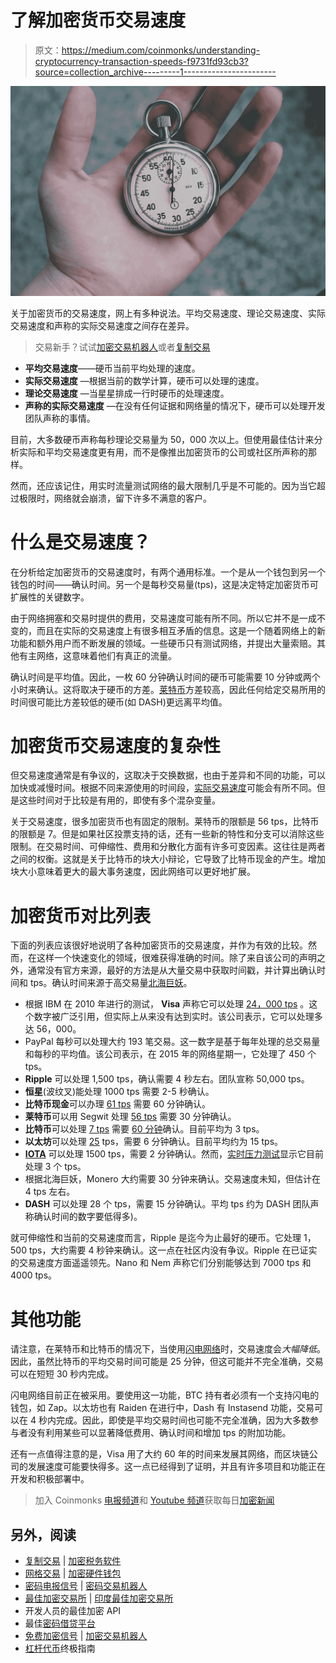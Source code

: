 # 了解加密货币交易速度

> 原文：<https://medium.com/coinmonks/understanding-cryptocurrency-transaction-speeds-f9731fd93cb3?source=collection_archive---------1----------------------->

![](img/efc7e9ef302ddfe0bf4c7751b7bd91ec.png)

关于加密货币的交易速度，网上有多种说法。平均交易速度、理论交易速度、实际交易速度和声称的实际交易速度之间存在差异。

> 交易新手？试试[加密交易机器人](/coinmonks/crypto-trading-bot-c2ffce8acb2a)或者[复制交易](/coinmonks/top-10-crypto-copy-trading-platforms-for-beginners-d0c37c7d698c)

*   **平均交易速度**——硬币当前平均处理的速度。
*   **实际交易速度** —根据当前的数学计算，硬币可以处理的速度。
*   **理论交易速度** —当星星排成一行时硬币的处理速度。
*   **声称的实际交易速度** —在没有任何证据和网络量的情况下，硬币可以处理开发团队声称的事情。

目前，大多数硬币声称每秒理论交易量为 50，000 次以上。但使用最佳估计来分析实际和平均交易速度更有用，而不是像推出加密货币的公司或社区所声称的那样。

然而，还应该记住，用实时流量测试网络的最大限制几乎是不可能的。因为当它超过极限时，网络就会崩溃，留下许多不满意的客户。

# 什么是交易速度？

在分析给定加密货币的交易速度时，有两个通用标准。一个是从一个钱包到另一个钱包的时间——确认时间。另一个是每秒交易量(tps)，这是决定特定加密货币可扩展性的关键数字。

由于网络拥塞和交易时提供的费用，交易速度可能有所不同。所以它并不是一成不变的，而且在实际的交易速度上有很多相互矛盾的信息。这是一个随着网络上的新功能和额外用户而不断发展的领域。一些硬币只有测试网络，并提出大量索赔。其他有主网络，这意味着他们有真正的流量。

确认时间是平均值。因此，一枚 60 分钟确认时间的硬币可能需要 10 分钟或两个小时来确认。这将取决于硬币的方差。[莱特币](https://cryptodisrupt.com/litecoin-99-million-in-two-seconds-and-40-cents/)方差较高，因此任何给定交易所用的时间很可能比方差较低的硬币(如 DASH)更远离平均值。

# 加密货币交易速度的复杂性

但交易速度通常是有争议的，这取决于交换数据，也由于差异和不同的功能，可以加快或减慢时间。根据不同来源使用的时间段，[实际交易速度](https://howmuch.net/articles/crypto-transaction-speeds-compared)可能会有所不同。但是这些时间对于比较是有用的，即使有多个混杂变量。

关于交易速度，很多加密货币也有固定的限制。莱特币的限额是 56 tps，比特币的限额是 7。但是如果社区投票支持的话，还有一些新的特性和分支可以消除这些限制。在交易时间、可伸缩性、费用和分散化方面有许多可变因素。这往往是两者之间的权衡。这就是关于比特币的块大小辩论，它导致了比特币现金的产生。增加块大小意味着更大的最大事务速度，因此网络可以更好地扩展。

# 加密货币对比列表

下面的列表应该很好地说明了各种加密货币的交易速度，并作为有效的比较。然而，在这样一个快速变化的领域，很难获得准确的时间。除了来自该公司的声明之外，通常没有官方来源，最好的方法是从大量交易中获取时间戳，并计算出确认时间和 tps。确认时间来源于高交易量[北海巨妖](https://support.kraken.com/hc/en-us/articles/203325283-How-long-do-digital-assets-cryptocurrency-deposits-take-)。

*   根据 IBM 在 2010 年进行的测试， **Visa** 声称它可以处理 [24，000 tps](https://www.fastcompany.com/1784751/how-visa-protects-your-data) 。这个数字被广泛引用，但实际上从来没有达到实时。该公司表示，它可以处理多达 56，000。
*   PayPal 每秒可以处理大约 193 笔交易。这一数字是基于每年处理的总交易量和每秒的平均值。该公司表示，在 2015 年的网络星期一，它处理了 450 个 tps。
*   **Ripple** 可以处理 1,500 tps，确认需要 4 秒左右。团队宣称 50,000 tps。
*   **恒星**(波纹叉)能处理 1000 tps 需要 2-5 秒确认。
*   **比特币现金**可以办理 [61 tps](https://coinanalysis.io/how-many-transactions-per-second-bitcoin-cash/) 需要 60 分钟确认。
*   **莱特币**可以用 Segwit 处理 [56 tps](https://coinanalysis.io/how-many-transactions-per-second-bitcoin-cash/) 需要 30 分钟确认。
*   **比特币**可以处理 [7 tps](https://blockchain.info/charts/transactions-per-second?timespan=1week) 需要 [60 分钟](https://coincentral.com/how-long-do-bitcoin-transfers-take/)确认。目前平均为 3 tps。
*   **以太坊**可以处理 [25](https://ethereum.stackexchange.com/questions/1034/how-many-transactions-can-the-network-handle?utm_medium=organic&utm_source=google_rich_qa&utm_campaign=google_rich_qa) tps，需要 6 分钟确认。目前平均约为 15 tps。
*   [**IOTA**](https://cryptodisrupt.com/iota-a-very-expensive-abstraction/) 可以处理 1500 tps，需要 2 分钟确认。然而，[实时压力测试](http://analytics.iotaledger.net/stresstest.table)显示它目前处理 3 个 tps。
*   根据北海巨妖，Monero 大约需要 30 分钟来确认。交易速度未知，但估计在 4 tps 左右。
*   **DASH** 可以处理 28 个 tps，需要 15 分钟确认。平均 tps 约为 DASH 团队声称确认时间的数字要低得多)。

就可伸缩性和当前的交易速度而言，Ripple 是迄今为止最好的硬币。它处理 1，500 tps，大约需要 4 秒钟来确认。这一点在社区内没有争议。Ripple 在已证实的交易速度方面遥遥领先。Nano 和 Nem 声称它们分别能够达到 7000 tps 和 4000 tps。

# 其他功能

请注意，在莱特币和比特币的情况下，当使用[闪电网络](https://cryptodisrupt.com/buying-a-coffee-with-the-lightning-network-at-brisbane-airport/)时，交易速度会*大幅降低*。因此，虽然比特币的平均交易时间可能是 25 分钟，但这可能并不完全准确，交易可以在短短 30 秒内完成。

闪电网络目前正在被采用。要使用这一功能，BTC 持有者必须有一个支持闪电的钱包，如 Zap。以太坊也有 Raiden 在进行中，Dash 有 Instasend 功能，交易可以在 4 秒内完成。因此，即使是平均交易时间也可能不完全准确，因为大多数参与者没有利用某些可以显著降低费用、确认时间和增加 tps 的附加功能。

还有一点值得注意的是，Visa 用了大约 60 年的时间来发展其网络，而区块链公司的发展速度可能要快得多。这一点已经得到了证明，并且有许多项目和功能正在开发和积极部署中。

> 加入 Coinmonks [电报频道](https://t.me/coincodecap)和 [Youtube 频道](https://www.youtube.com/c/coinmonks/videos)获取每日[加密新闻](http://coincodecap.com/)

## 另外，阅读

*   [复制交易](/coinmonks/top-10-crypto-copy-trading-platforms-for-beginners-d0c37c7d698c) | [加密税务软件](/coinmonks/crypto-tax-software-ed4b4810e338)
*   [网格交易](https://coincodecap.com/grid-trading) | [加密硬件钱包](/coinmonks/the-best-cryptocurrency-hardware-wallets-of-2020-e28b1c124069)
*   [密码电报信号](/coinmonks/top-3-telegram-channels-for-crypto-traders-in-2021-8385f4411ff4) | [密码交易机器人](/coinmonks/crypto-trading-bot-c2ffce8acb2a)
*   [最佳加密交易所](/coinmonks/crypto-exchange-dd2f9d6f3769) | [印度最佳加密交易所](/coinmonks/bitcoin-exchange-in-india-7f1fe79715c9)
*   开发人员的最佳加密 API
*   最佳[密码借贷平台](/coinmonks/top-5-crypto-lending-platforms-in-2020-that-you-need-to-know-a1b675cec3fa)
*   [免费加密信号](/coinmonks/free-crypto-signals-48b25e61a8da) | [加密交易机器人](/coinmonks/crypto-trading-bot-c2ffce8acb2a)
*   [杠杆代币](/coinmonks/leveraged-token-3f5257808b22)终极指南